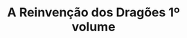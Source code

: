 ---
Numero: 530
title: A Reinvenção dos Dragões 1º volume
Autor: Anne McCaffrey
Co-autor: 
Ano-de-Publicacao: 2001
Titulo-original: Dragonsdawn
Tradutor: Alexandra Santos Tavares
Co-tradutor: 
Ano-de-edicao: 1988
alias: Anne-McCaffrey
Autor2-alias: 
Tradutor1-alias: Alexandra-Santos-Tavares
Tradutor2-alias: 
Titulo-link: 530-A-Reinvencao-dos-Dragoes-1-volume
Capa: Michael Whelan
pags: 
Capa-link: Michael-Whelan
---